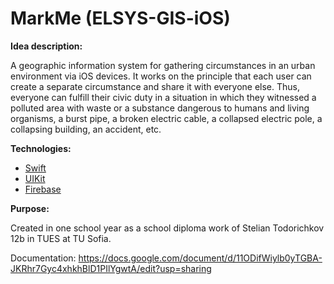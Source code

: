 # MarkMe (ELSYS-GIS-iOS)

__Idea description:__<br>

A geographic information system for gathering circumstances in an urban environment via iOS devices. It works on the principle that each user can create a separate circumstance and share it with everyone else. Thus, everyone can fulfill their civic duty in a situation in which they witnessed a polluted area with waste or a substance dangerous to humans and living organisms, a burst pipe, a broken electric cable, a collapsed electric pole, a collapsing building, an accident, etc. 

__Technologies:__
- [Swift](https://www.swift.org/documentation/)
- [UIKit](https://developer.apple.com/documentation/uikit)
- [Firebase](https://firebase.google.com/) 

__Purpose:__<br>

Created in one school year as a school diploma work of Stelian Todorichkov 12b in TUES at TU Sofia.

Documentation: https://docs.google.com/document/d/11ODifWiylb0yTGBA-JKRhr7Gyc4xhkhBlD1PIlYgwtA/edit?usp=sharing
